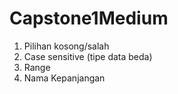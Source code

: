 # Capstone1Medium

1.	Pilihan kosong/salah
2.	Case sensitive (tipe data beda)
3.	Range
4.	Nama Kepanjangan
